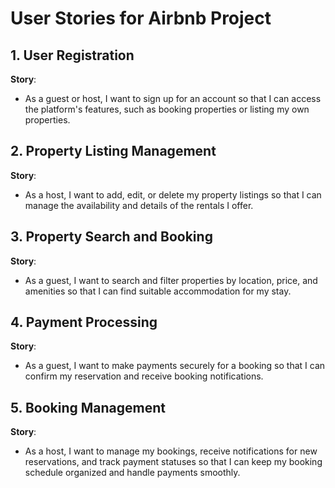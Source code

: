 # User Stories for Airbnb Project

## 1. User Registration
**Story**:  
- As a guest or host, I want to sign up for an account so that I can access the platform's features, such as booking properties or listing my own properties.

## 2. Property Listing Management
**Story**:  
- As a host, I want to add, edit, or delete my property listings so that I can manage the availability and details of the rentals I offer.

## 3. Property Search and Booking
**Story**:  
- As a guest, I want to search and filter properties by location, price, and amenities so that I can find suitable accommodation for my stay.

## 4. Payment Processing
**Story**:  
- As a guest, I want to make payments securely for a booking so that I can confirm my reservation and receive booking notifications.

## 5. Booking Management
**Story**:  
- As a host, I want to manage my bookings, receive notifications for new reservations, and track payment statuses so that I can keep my booking schedule organized and handle payments smoothly.
